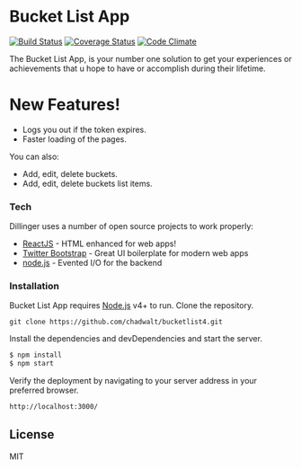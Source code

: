 # Bucket List App

[![Build Status](https://travis-ci.org/chadwalt/bucketlist4.svg)](https://travis-ci.org/chadwalt/bucketlist4) [![Coverage Status](https://coveralls.io/repos/github/chadwalt/bucketlist4/badge.svg?branch=master)](https://coveralls.io/github/chadwalt/bucketlist4?branch=master) [![Code Climate](https://codeclimate.com/github/codeclimate/codeclimate/badges/gpa.svg)](https://codeclimate.com/github/chadwalt/bucketlist4)

The Bucket List App, is your number one solution to get your experiences or achievements that u hope to have or accomplish during their lifetime.

# New Features!

  - Logs you out if the token expires. 
  - Faster loading of the pages.


You can also:
  - Add, edit, delete buckets.
  - Add, edit, delete buckets list items.

### Tech

Dillinger uses a number of open source projects to work properly:

* [ReactJS] - HTML enhanced for web apps!
* [Twitter Bootstrap] - Great UI boilerplate for modern web apps
* [node.js] - Evented I/O for the backend

### Installation

Bucket List App requires [Node.js](https://nodejs.org/) v4+ to run.
Clone the repository.
```
git clone https://github.com/chadwalt/bucketlist4.git
```
Install the dependencies and devDependencies and start the server.

```sh
$ npm install
$ npm start
```

Verify the deployment by navigating to your server address in your preferred browser.

```sh
http://localhost:3000/
```

License
----

MIT

[//]: # (These are reference links used in the body of this note and get stripped out when the markdown processor does its job. There is no need to format nicely because it shouldn't be seen. Thanks SO - http://stackoverflow.com/questions/4823468/store-comments-in-markdown-syntax)


   [Reactjs]: <https://facebook.github.io/react/>
   [git-repo-url]: <https://github.com/chadwalt/bucketlist4>
   [node.js]: <http://nodejs.org>
   [Twitter Bootstrap]: <http://twitter.github.com/bootstrap/>

